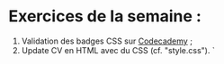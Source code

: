# Exercices de la semaine :  
  
1. Validation des badges CSS sur [Codecademy](https://www.codecademy.com/fr/users/tibf83/achievements) ;
2. Update CV en HTML avec du CSS (cf. "style.css").
`
